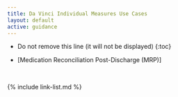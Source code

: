 ```yaml
---
title: Da Vinci Individual Measures Use Cases
layout: default
active: guidance
---
```

<!-- TOC  the css styling for this is \pages\assets\css\project.css under 'markdown-toc'-->

* Do not remove this line (it will not be displayed)
{:toc}

<!-- end TOC -->

- [Medication Reconciliation Post-Discharge (MRP)]

<br />

{% include link-list.md %}
